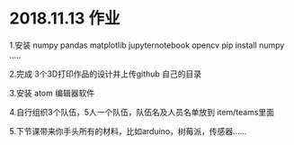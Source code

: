 # 2018.11.13 作业

1.安装 numpy pandas matplotlib jupyternotebook opencv
  pip install numpy
  .....


2.完成 3个3D打印作品的设计并上传github 自己的目录

3.安装 atom 编辑器软件

4.自行组织3个队伍，5人一个队伍，队伍名及人员名单放到 item/teams里面

5.下节课带来你手头所有的材料，比如arduino，树莓派，传感器......


